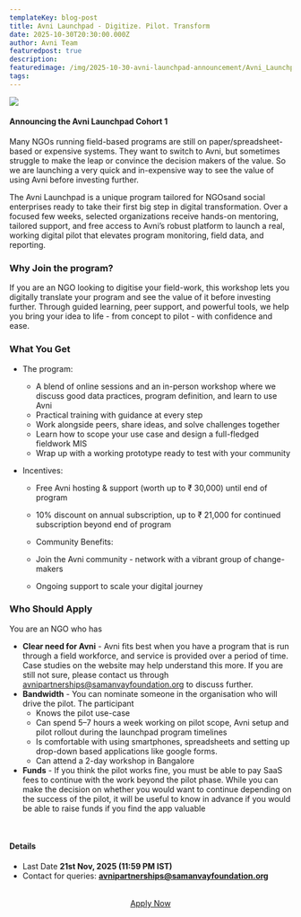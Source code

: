 ```yaml
---
templateKey: blog-post
title: Avni Launchpad - Digitize. Pilot. Transform
date: 2025-10-30T20:30:00.000Z
author: Avni Team
featuredpost: true
description: 
featuredimage: /img/2025-10-30-avni-launchpad-announcement/Avni_Launchpad.png
tags:
---
```


![](/img/2025-10-30-avni-launchpad-announcement/Avni_Launchpad.png)
#### Announcing the Avni Launchpad Cohort 1

Many NGOs running field-based programs are still on paper/spreadsheet-based or expensive systems. They want to switch to Avni, but sometimes struggle to make the leap or convince the decision makers of the value. So we are launching a very quick and in-expensive way to see the value of using Avni before investing further. 

The Avni Launchpad is a unique program tailored for NGOsand social enterprises ready to take their first big step in digital transformation. Over a focused few weeks, selected organizations receive hands-on mentoring, tailored support, and free access to Avni’s robust platform to launch a real, working digital pilot that elevates program monitoring, field data, and reporting.

### Why Join the program?

If you are an NGO looking to digitise your field-work, this workshop lets you digitally translate your program and see the value of it before investing further. Through guided learning, peer support, and powerful tools, we help you bring your idea to life - from concept to pilot - with confidence and ease.

### What You Get
- The program:
  - A blend of online sessions and an in-person workshop where we discuss good data practices, program definition, and learn to use Avni
  - Practical training with guidance at every step
  - Work alongside peers, share ideas, and solve challenges together
  - Learn how to scope your use case and design a full-fledged fieldwork MIS
  - Wrap up with a working prototype ready to test with your community

- Incentives:
  - Free Avni hosting & support (worth up to ₹ 30,000) until end of program
  - 10% discount on annual subscription, up to ₹ 21,000 for continued subscription beyond end of program

  - Community Benefits:
  - Join the Avni community - network with a vibrant group of change-makers
  - Ongoing support to scale your digital journey

### Who Should Apply
You are an NGO who has 
- **Clear need for Avni** - Avni fits best when you have a program that is run through a field workforce, and service is provided over a period of time. Case studies on the website may help understand this more. If you are still not sure, please contact us through avnipartnerships@samanvayfoundation.org to discuss further.
- **Bandwidth** - You can nominate someone in the organisation who will drive the pilot. The participant
  - Knows the pilot use-case
  - Can spend 5–7 hours a week working on pilot scope, Avni setup and pilot rollout during the launchpad program timelines
  - Is comfortable with using smartphones, spreadsheets and setting up drop-down based applications like google forms.
  - Can attend a 2-day workshop in Bangalore
- **Funds** - If you think the pilot works fine, you must be able to pay SaaS fees to continue with the work beyond the pilot phase. While you can make the decision on whether you would want to continue depending on the success of the pilot, it will be useful to know in advance if you would be able to raise funds if you find the app valuable

<br>

#### Details
- Last Date **21st Nov, 2025 (11:59 PM IST)** 
- Contact for queries: **avnipartnerships@samanvayfoundation.org**

<div style="text-align: center; margin: 2rem 0;">
  <a href="https://forms.gle/zD2A4cPRtpdcczPe9" target="_blank" rel="noopener noreferrer" 
     class="button is-primary is-medium"> 
    Apply Now
  </a>
</div>


<br><br>
